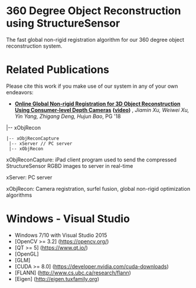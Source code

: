 # 360 Degree Object Reconstruction using StructureSensor #

The fast global non-rigid registration algorithm for our 360 degree object reconstruction system.

# Related Publications #

Please cite this work if you make use of our system in any of your own endeavors:

* **[Online Global Non-rigid Registration for 3D Object Reconstruction Using Consumer-level Depth Cameras](http://www.cad.zju.edu.cn/home/weiweixu/wwxu2017_2018.files/2018_Online%20Global%20Non-rigid%20Registration%20for%203D%20Object%20Reconstruction.pdf)**
  **([video](https://youtu.be/SMli8-P7GJY))**
  , *Jiamin Xu, Weiwei Xu, Yin Yang, Zhigang Deng, Hujun Bao*, PG '18

  

|-- xObjRecon

 	|-- xObjReconCapture
	 |-- xServer // PC server 
	 |-- xObjRecon
	
xObjReconCapture: iPad client program used to send the compressed StructureSensor RGBD images to server in real-time

xServer: PC server 

xObjRecon: Camera registration, surfel fusion, global non-rigid optimization algorithms



# Windows - Visual Studio #

* Windows 7/10 with Visual Studio 2015
* [OpenCV >= 3.2] (https://opencv.org/)
* [QT >= 5] (https://www.qt.io/)
* [OpenGL]
* [GLM]
* [CUDA >= 8.0] (https://developer.nvidia.com/cuda-downloads)
* [FLANN] (http://www.cs.ubc.ca/research/flann)
* [Eigen] (http://eigen.tuxfamily.org)